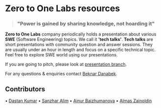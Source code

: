 # Zero to One Labs resources

> ### "Power is gained by sharing knowledge, not hoarding it"

**Zero to One Labs** company periodically holds a presentation about various **SWE** (Software Engineering) topics. We call it **'tech talks'**. **Tech talks** are short presentations with community question and answer sessions. They are usually under an hour in length and focus on a specific technical topic. Feel free to explore SWE world using our presentations.

If you are going to pitch, please look at [presentation branch](https://github.com/zerotoonelabs/resources/tree/preparation).

For any questions & enquiries contact [Beknar Danabek](https://t.me/beknar).

## Contributors

• [Dastan Kumar](https://github.com/kdastan)
• [Sanzhar Alim](https://github.com/alimsanzhar)
• [Ainur Baizhumanova](https://github.com/ainurb)
• [Almas Zainoldin](https://github.com/zainoldin)
